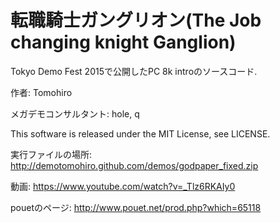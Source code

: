 転職騎士ガングリオン(The Job changing knight Ganglion)
===============
Tokyo Demo Fest 2015で公開したPC 8k introのソースコード.

作者: Tomohiro

メガデモコンサルタント: hole, q

This software is released under the MIT License, see LICENSE.

実行ファイルの場所:
http://demotomohiro.github.com/demos/godpaper_fixed.zip

動画:
https://www.youtube.com/watch?v=_Tlz6RKAIy0

pouetのページ:
http://www.pouet.net/prod.php?which=65118
